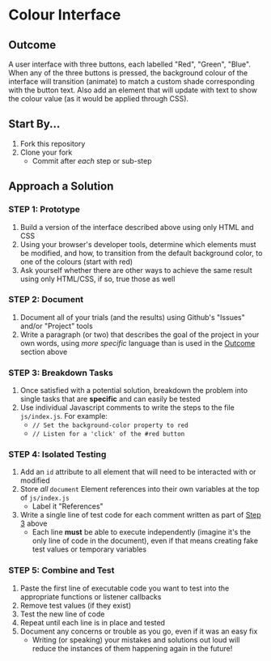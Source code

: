 # Colour Interface

## Outcome

A user interface with three buttons, each labelled "Red", "Green", "Blue". When any of the three buttons is pressed, the background colour of the interface will transition (animate) to match a custom shade corresponding with the button text. Also add an element that will update with text to show the colour value (as it would be applied through CSS).

## Start By...

1. Fork this repository
2. Clone your fork
   - Commit after *each* step or sub-step

## Approach a Solution

### STEP 1: Prototype 

1. Build a version of the interface described above using only HTML and CSS
2. Using your browser's developer tools, determine which elements must be modified, and how, to transition from the default background color, to one of the colours (start with red)
3. Ask yourself whether there are other ways to achieve the same result using only HTML/CSS, if so, true those as well

### STEP 2: Document

1. Document all of your trials (and the results) using Github's "Issues" and/or "Project" tools
2. Write a paragraph (or two) that describes the goal of the project in your own words, using *more specific* language than is used in the [Outcome](#outcome) section above

### STEP 3: Breakdown Tasks

1. Once satisfied with a potential solution, breakdown the problem into single tasks that are **specific** and can easily be tested
2. Use individual Javascript comments to write the steps to the file `js/index.js`. For example:
   - `// Set the background-color property to red`
   - `// Listen for a 'click' of the #red button`

### STEP 4: Isolated Testing

1. Add an `id` attribute to all element that will need to be interacted with or modified
2. Store *all* `document` Element references into their own variables at the top of `js/index.js`
   - Label it "References"
3. Write a single line of test code for each comment written as part of [Step 3](#step-3-breakdown-tasks) above
   - Each line **must** be able to execute independently (imagine it's the only line of code in the document), even if that means creating fake test values or temporary variables

### STEP 5: Combine and Test

1. Paste the first line of executable code you want to test into the appropriate functions or listener callbacks
2. Remove test values (if they exist)
3. Test the new line of code
4. Repeat until each line is in place and tested
5. Document any concerns or trouble as you go, even if it was an easy fix
   - Writing (or speaking) your mistakes and solutions out loud will reduce the instances of them happening again in the future!
